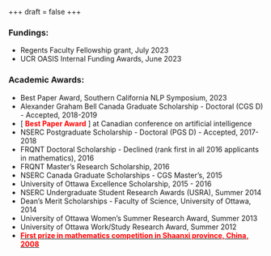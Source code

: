 +++
draft = false
+++
### Fundings: 
- Regents Faculty Fellowship grant, July 2023
- UCR OASIS Internal Funding Awards, June 2023 


### Academic Awards: 
- Best Paper Award, Southern California NLP Symposium, 2023 
- Alexander Graham Bell Canada Graduate Scholarship - Doctoral (CGS D) - Accepted, 2018-2019
- [<span style="color:red"> **Best Paper Award** </span>] at Canadian conference on artificial intelligence
- NSERC Postgraduate Scholarship - Doctoral (PGS D) - Accepted, 2017-2018
- FRQNT Doctoral Scholarship - Declined (rank first in all 2016 applicants in mathematics), 2016
- FRQNT Master’s Research Scholarship, 2016
- NSERC Canada Graduate Scholarships - CGS Master’s, 2015
- University of Ottawa Excellence Scholarship, 2015 - 2016
- NSERC Undergraduate Student Research Awards (USRA), Summer 2014
- Dean’s Merit Scholarships - Faculty of Science, University of Ottawa, 2014
- University of Ottawa Women’s Summer Research Award, Summer 2013
- University of Ottawa Work/Study Research Award, Summer 2012
- [<span style="color:red"> **First prize in mathematics competition in Shaanxi province, China, 2008** </span>](http://www.sneac.com/info/1009/2054.htm)